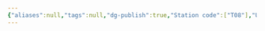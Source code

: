 ```yaml
---
{"aliases":null,"tags":null,"dg-publish":true,"Station code":["T08"],"Universal Name":"","permalink":"/narrative/locations/worlds/light-fields-power-plant/","dgPassFrontmatter":true}
---
```


